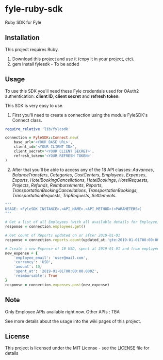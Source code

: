 # fyle-ruby-sdk
Ruby SDK for Fyle

## Installation

This project requires Ruby.

1. Download this project and use it (copy it in your project, etc).
2. gem install fylesdk - To be added

## Usage

To use this SDK you'll need these Fyle credentials used for OAuth2 authentication: **client ID**, **client secret** and **refresh token**.

This SDK is very easy to use.
1. First you'll need to create a connection using the module FyleSDK's Connect class.
```ruby
require_relative 'lib/fylesdk'

connection = FyleSDK::Connect.new(
    base_url='<YOUR BASE URL>',
    client_id='<YOUR CLIENT ID>',
    client_secret='<YOUR CLIENT SECRET>',
    refresh_token='<YOUR REFRESH TOKEN>'
)
```
2. After that you'll be able to access any of the 18 API classes: *Advances*, *BalanceTransfers*, *Categories*, *CostCenters*, *Employees*, *Expenses*, *Exports*, *HotelBookingCancellations*, *HotelBookings*, *HotelRequests*, *Projects*, *Refunds*, *Reimbursements*, *Reports*, *TransportationBookingCancellations*, *TransportationBookings*, *TransportationRequests*, *TripRequests*, *Settlements*.
```ruby
"""
USAGE: <FyleSDK INSTANCE>.<API_NAME>.<API_METHOD>(<PARAMETERS>)
"""

# Get a list of all Employees (with all available details for Employee)
response = connection.employees.get()

# Get count of Reports updated on or after 2019-01-01
response = connection.reports.count(updated_at:'gte:2019-01-01T00:00:00.000Z')

# Create a new Expense of 10 USD, spent at 2019-01-01 and from employee with email user@mail.com
new_expense = {
    'employee_email': 'user@mail.com',
    'currency': 'USD',
    'amount': 10,
    'spent_at': '2019-01-01T00:00:00.000Z',
    'reimbursable': True
}
response = connection.expenses.post(new_expense)
```

## Note

Only Employee APIs available right now.
Other APIs : TBA

See more details about the usage into the wiki pages of this project.

## License

This project is licensed under the MIT License - see the [LICENSE](LICENSE) file for details
